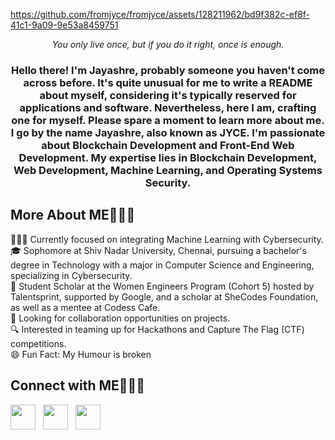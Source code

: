 https://github.com/fromjyce/fromjyce/assets/128211962/bd9f382c-ef8f-41c1-9a09-9e53a8459751



<p align="center">
<i>You only live once, but if you do it right, once is enough.</i>
</p>
<h3 align="center">
Hello there! I'm Jayashre, probably someone you haven't come across before. It's quite unusual for me to write a README about myself, considering it's typically reserved for applications and software. Nevertheless, here I am, crafting one for myself. Please spare a moment to learn more about me. I go by the name Jayashre, also known as JYCE. I'm passionate about Blockchain Development and Front-End Web Development. My expertise lies in Blockchain Development, Web Development, Machine Learning, and Operating Systems Security.
</h3>

<h2>More About ME🙋🏻‍♀</h2>
<p>
👩🏻‍💻 Currently focused on integrating Machine Learning with Cybersecurity.<br>
🎓 Sophomore at Shiv Nadar University, Chennai, pursuing a bachelor's degree in Technology with a major in Computer Science and Engineering, specializing in Cybersecurity.<br>
💼 Student Scholar at the Women Engineers Program (Cohort 5) hosted by Talentsprint, supported by Google, and a scholar at SheCodes Foundation, as well as a mentee at Codess Cafe.<br>
🤝 Looking for collaboration opportunities on projects.<br>
🔍 Interested in teaming up for Hackathons and Capture The Flag (CTF) competitions.<br>
😄 Fun Fact: My Humour is broken
</p>

<h2>Connect with ME🙋🏻‍♀</h2>
<p>
  <a href="https://www.linkedin.com/in/jayashrek/"><img height="40" width="40" src="https://cdn.simpleicons.org/linkedin/#FFFFFF" /></a>&nbsp&nbsp&nbsp<a href="https://github.com/fromjyce"><img height="40" width="40" src="https://cdn.simpleicons.org/github/white" /></a>&nbsp&nbsp&nbsp<a href="mailto:jaya2004kra@gmail.com"><img height="40" width="40" src="https://cdn.simpleicons.org/gmail/#FFFFFF"></a>
</p>
<h2></h2>

